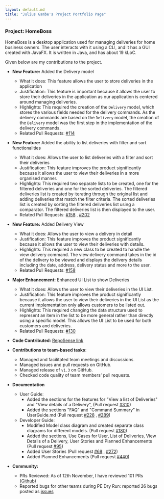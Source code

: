 ```yaml
---
layout: default.md
title: "Julius Gambe's Project Portfolio Page"
---
```


### Project: HomeBoss

HomeBoss is a desktop application used for managing deliveries for home business owners.
The user interacts with it using a CLI, and it has a GUI created with JavaFX.
It is written in Java, and has about 19 kLoC.

Given below are my contributions to the project.

* **New Feature:** Added the Delivery model

    * What it does: This feature allows the user to store deliveries in the application
    * Justification: This feature is important because it allows the user to store their deliveries in the application
      as
      our application is centered around managing deliveries.
    * Highlights: This required the creation of the `Delivery` model, which stores the various fields needed for the
      delivery commands. As the delivery commands are based on the `Delivery` model, the creation of the `Delivery`
      model
      was the first step in the implementation of the delivery commands.
    * Related Pull Requests: [\#114](https://github.com/AY2324S1-CS2103T-T13-3/tp/pull/114)

* **New Feature:** Added the ability to list deliveries with filter and sort functionalities

    * What it does: Allows the user to list deliveries with a filter and sort their deliveries
    * Justification: This feature improves the product significantly because it allows the user to view their deliveries
      in a more organised manner.
    * Highlights: This required two separate lists to be created, one for the filtered deliveries and one for the sorted
      deliveries. The filtered deliveries list is created by iterating through the original list and adding deliveries
      that
      match the filter criteria. The sorted deliveries list is created by sorting the filtered deliveries list using a
      comparator. The filtered deliveries list is then displayed to the user.
    * Related Pull Requests: [\#158](https://github.com/AY2324S1-CS2103T-T13-3/tp/pull/158)
      , [#202](https://github.com/AY2324S1-CS2103T-T13-3/tp/pull/202)

* **New Feature:** Added Delivery View

    * What it does: Allows the user to view a delivery in detail
    * Justification: This feature improves the product significantly because it allows the user to view their deliveries
      with details.
    * Highlights: This required a new class to be created to handle the view delivery command. The view delivery command
      takes in the id of the delivery to be viewed and displays the delivery details including the date, address,
      delivery
      status and more to the user.
    * Related Pull Requests: [\#158](https://github.com/AY2324S1-CS2103T-T13-3/tp/pull/158)

* **Major Enhancement:** Enhanced UI List to show Deliveries

    * What it does: Allows the user to view their deliveries in the UI List.
    * Justification: This feature improves the product significantly because it allows the user to view their deliveries
      in the UI List as the current implementation only allows customers to be listed out.
    * Highlights: This required changing the data structure used to represent an item in the list to be more general
      rather
      than directly using a specific model. This allows the UI List to be used for both customers and deliveries.
    * Related Pull Requests: [\#130](https://github.com/AY2324S1-CS2103T-T13-3/tp/pull/130)

* **Code
  Contributed:**  [RepoSense link](https://nus-cs2103-ay2324s1.github.io/tp-dashboard/?search=juliusgambe&breakdown=false&sort=groupTitle%20dsc&sortWithin=title&since=2023-09-22&timeframe=commit&mergegroup=&groupSelect=groupByRepos)

* **Contributions to team-based tasks:**
    * Managed and facilitated team meetings and discussions.
    * Managed issues and pull requests on GitHub.
    * Managed release of `v1.3` on GitHub.
    * Checked code quality of team members' pull requests.

* **Documentation**
    * User Guide:
        * Added the sections for the features for "View a list of Deliveries" and "View details of a Delivery",
          (Pull request [#310](https://github.com/AY2324S1-CS2103T-T13-3/tp/pull/310))
        * Added the sections "FAQ" and "Command Summary" in UserGuide.md
          (Pull request [#228](https://github.com/AY2324S1-CS2103T-T13-3/tp/pull/288)
          , [#289](https://github.com/AY2324S1-CS2103T-T13-3/tp/pull/289))
    * Developer Guide:
        * Modified Model class diagram and created separate class diagrams for different models.
          (Pull request [#180](https://github.com/AY2324S1-CS2103T-T13-3/tp/pull/180))
        * Added the sections, Use Cases for User, List of Deliveries, View Details of a Delivery, User Stories and
          Planned
          Enhancements
          (Pull request [#95](https://github.com/AY2324S1-CS2103T-T13-3/tp/pull/95/files))
        * Added User Stories
          (Pull request [#68](https://github.com/AY2324S1-CS2103T-T13-3/tp/pull/68)
          , [#272](https://github.com/AY2324S1-CS2103T-T13-3/tp/pull/272))
        * Added Planned Enhancements
          (Pull request [#440](https://github.com/AY2324S1-CS2103T-T13-3/tp/pull/440))

* **Community:**
    * PRs Reviewed: As of 12th November, I have reviewed 101 PRs
      [(Github)](https://github.com/AY2324S1-CS2103T-T13-3/tp/pulls?q=is%3Apr+reviewed-by%3Ajuliusgambe+is%3Aclosed+)
    * Reported bugs for other teams during PE Dry Run:
      reported 26 bugs posted as [issues](https://github.com/juliusgambe/ped/issues)
